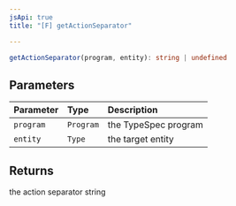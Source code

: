 ```yaml
---
jsApi: true
title: "[F] getActionSeparator"

---
```

```ts
getActionSeparator(program, entity): string | undefined
```

## Parameters

| Parameter | Type | Description |
| :------ | :------ | :------ |
| `program` | `Program` | the TypeSpec program |
| `entity` | `Type` | the target entity |

## Returns

the action separator string
